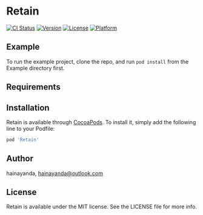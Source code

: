 # Retain

[![CI Status](https://img.shields.io/travis/hainayanda/Retain.svg?style=flat)](https://travis-ci.org/hainayanda/Retain)
[![Version](https://img.shields.io/cocoapods/v/Retain.svg?style=flat)](https://cocoapods.org/pods/Retain)
[![License](https://img.shields.io/cocoapods/l/Retain.svg?style=flat)](https://cocoapods.org/pods/Retain)
[![Platform](https://img.shields.io/cocoapods/p/Retain.svg?style=flat)](https://cocoapods.org/pods/Retain)

## Example

To run the example project, clone the repo, and run `pod install` from the Example directory first.

## Requirements

## Installation

Retain is available through [CocoaPods](https://cocoapods.org). To install
it, simply add the following line to your Podfile:

```ruby
pod 'Retain'
```

## Author

hainayanda, hainayanda@outlook.com

## License

Retain is available under the MIT license. See the LICENSE file for more info.
